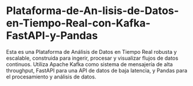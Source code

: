 # Plataforma-de-An-lisis-de-Datos-en-Tiempo-Real-con-Kafka-FastAPI-y-Pandas
Esta es una Plataforma de Análisis de Datos en Tiempo Real robusta y escalable, construida para ingerir, procesar y visualizar flujos de datos continuos. Utiliza Apache Kafka como sistema de mensajería de alta throughput, FastAPI para una API de datos de baja latencia, y Pandas para el procesamiento y análisis de datos.

